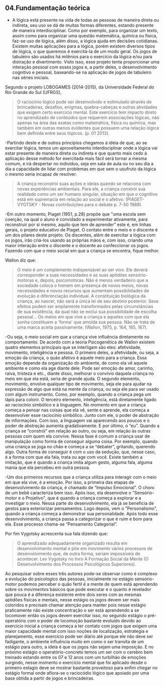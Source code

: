 ## 04.Fundamentação teórica

- A lógica está presente na vida de todas as pessoas de maneira direta ou indireta, seu uso se dá de muitas formas diferentes, estando presente de maneira interdisciplinar. Como por exemplo, para organizar um texto, assim como para organizar uma questão matemática, química ou física, faz-se uso de lógica, além disso, a lógica ajuda em decisões cotidianas. Existem muitas aplicações para a lógica, porém existem diversos tipos de lógica, o que queremos é exercitá-la de um modo geral. Os jogos de tabuleiro são usados há milênios para o exercício da lógica e/ou para distração e divertimento. Visto isso, esse projeto tenta proporcionar uma interação pessoal com esses jogos e, a partir deles, o desenvolvimento cognitivo e pessoal, baseando-se na aplicação de jogos de tabuleiro nas séries iniciais.

Segundo o projeto LOBOGAMES (2014-2015), da Universidade Federal do Rio Grande do Sul (UFRGS), 
>O raciocínio lógico pode ser desenvolvido e estimulado através de brincadeiras, desafios, enigmas, quebra-cabeças e outras atividades que exigem certo exercício mental. Este exercício tem impacto direto no aprendizado de conteúdos que requerem associações lógicas, não apenas na área das exatas como matemática, física ou química, mas também em outras menos evidentes que possuem uma relação lógica bem definida entre seus tópicos. (p. 01 2013).

-Partindo deste e de outros princípios chegamos à ideia de que, ao se exercitar lógica, temos um aproveitamento interdisciplinar onde a lógica vai estar presente de maneira direta ou indireta e que quanto mais cedo à aplicação desse método for exercitada mais fácil será tornar a mesma comum, e irá despertar no individuo, seja em sala de aula ou no seu dia a dia a capacidade de lidar com problemas em que sem o usufruto da lógica o mesmo seria incapaz de resolver.

>A criança reconstrói suas ações e ideias quando se relaciona com novas experiências ambientais. Para ele, a criança constrói sua realidade como um ser humano singular, situação em que o cognitivo está em supremacia em relação ao social e o afetivo. (PIAGET-VYGTSKY - Novas contribuições para o debate p. 7-50 1988).

-Em outro momento, Piaget (1951, p.28) propõe que "uma escola sem coerção, na qual o aluno é convidado a experimentar ativamente, para reconstruir por si mesmo, aquilo que tem de aprender” este é, em linhas gerais, o projeto educativo de Piaget. O contato entre o meio e o discente é um dos pilares deste projeto. Os discentes, além de exercitar a lógica com os jogos, irão criá-los usando as próprias mãos e, com isso, criando uma maior interação entre o discente e o docente ao confeccionar os jogos. Fazendo com que o meio social em que a criança se encontra, fique melhor.

Wallon diz que:
>O meio é um complemento indispensável ao ser vivo. Ele deverá corresponder a suas necessidades e as suas aptidões sensório-motoras e, depois, psicomotoras. Não é menos verdadeiro que a sociedade coloca o homem em presença de novos meios, novas necessidades e novos recursos que aumentam possibilidades de evolução e diferenciação individual. A constituição biológica da criança, ao nascer, não será a única lei de seu destino posterior. Seus efeitos podem ser amplamente transformados pelas circunstâncias de sua existência, da qual não se exclui sua possibilidade de escolha pessoal... Os meios em que vive a criança e aqueles com que ela sonha constituem a 'forma' que amolda sua pessoa. Não se trata de uma marca aceita passivamente. (Wallon, 1975, p. 164, 165, 167).

-Ou seja, o meio social em que a criança vive influência diretamente no comportamento. De acordo com a teoria Psicogenética de Wallon existem quatro elementos principais que se interligam são eles: afetividade, movimento, inteligência e pessoa. O primeiro deles, a afetividade, ou seja, a emoção da criança, o quão afetivo é aquele meio para a criança. Essa emoção depende da organização do ambiente, de como ela vê aquele ambiente e como ela age diante dele. Pode ser emoção de amor, carinho, raiva, tristeza e etc., diante disso, melhorar o convívio daquela criança no meio em que ela está, seria de grande ajuda. O segundo elemento, movimento, envolve qualquer tipo de movimento, seja ele para ajudar na expressão de algo que está na mente da criança, ou seja ele para ser usado com algum instrumento. Como, por exemplo, quando a criança pega um lápis para colorir. O terceiro elemento, inteligência, está diretamente ligado ao raciocínio simbólico e à linguagem. No momento em que a criança começa a pensar nas coisas que ela vê, sente e aprende, ela começa a desenvolver esse raciocínio simbólico. Junto com ele, o poder de abstração de informações. Com isso, a linguagem vai aparecendo aos poucos e o poder de abstração aumenta gradativamente. E por último, o “eu”. Quando a criança se “constrói” em relação ao outro, ou seja, em relação às outras pessoas com quem ela convive. Nessa fase é comum a criança usar de manipulação como forma de conseguir alguma coisa. Por exemplo, quando uma criança se joga no chão e começa a se “debater”, gritando, querendo algo. Outra forma de conseguir é com o uso da sedução, que, nesse caso, é a forma com que ela fala, trata ou age com você. Existe também a imitação, que é quando a criança imita algum gesto, alguma fala, alguma mania que ela percebeu em outra pessoa.

-Um dos primeiros recursos que a criança utiliza para interagir com o meio em que ela vive, é a emoção. Por isso, a primeira das etapas de desenvolvimento da criança, é chamado de “Impulso Emocional”. O choro de um bebê caracteriza bem isso. Após isso, ela desenvolve o "Sensório-motor e o Projetivo", que é quando a criança começa a explorar e a investigar o meio. Nessa parte do desenvolvimento, ela já se beneficia de gestos para exteriorizar pensamentos. Logo depois, vem o "Personalismo", quando a criança começa a demonstrar sua personalidade. Após todo esse desenvolvimento, a criança passa a categorizar o que é ruim e bom para ela. Esse processo chama-se “Pensamento Categorial”.

Por fim Vygotsky acrescenta sua fala dizendo que:
>O aprendizado adequadamente organizado resulta em desenvolvimento mental e põe em movimento vários processos de desenvolvimento que, de outra forma, seriam impossíveis de acontecer. Lev Vygotsky no livro A Formação Social da Mente (O Desenvolvimento dos Processos Psicológicos Superiores).

Ao pesquisar sobre esses três autores pode-se observar como é complexo a evolução do psicologico das pessoas, inicialmente no estágio sensório-motor podemos perceber o quão fertil é a mente de quem está aprendendo sobre os movimentos básicos que pode executar e o quanto é revelador que pouca é a diferença existente entre dois seres com as mesmas aptidões físicas e mentais, nesse estágio os jogos devem ser mais coloridos e precisam chamar atenção para manter pois nesse estágio praticamente não existe concentração o ser está aprendendo a se locomover então os jogos devem exercitar isso, no segundo estágio o pré-operatório com o poder de locomoção bastante evoluido devido ao exercício inicial a criança começa a ter contato com jogos que exigem uma maior capacidade mental com isso noções de localização, estrategia e planejamento, esse exercício pode ser diário até porque ele não deve ser fadigante, o ambiente influência muito em como o ser transita de um estágio para outro, a ideia é que os jogos não sejam uma imposição. E no próximo estágio o operatório-concreto temos um ser com o cerebro bem treinado estando entre os 07 e 12 anos com um turbilhão de emoções surgindo, nesse momento o exercício mental que foi aplicado desde o primeiro estagio deve se mostrar bastante proveitoso para enfim chegar no estágio formal onde aflora-se o raciocódio lógico que apoiado por uma base obtida a partir de jogos e brincadeiras.


